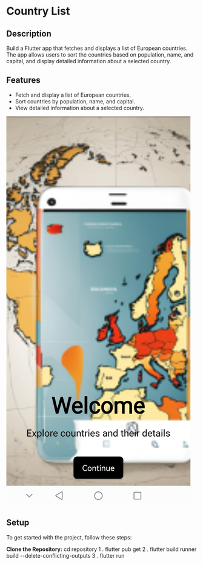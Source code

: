 # Country List

## Description

Build a Flutter app that fetches and displays a list of European countries. The app allows users to sort the countries based on population, name, and capital, and display detailed information about a selected country.

## Features

- Fetch and display a list of European countries.
- Sort countries by population, name, and capital.
- View detailed information about a selected country.

![App Screenshot](Screenshot1.jpg)

## Setup

To get started with the project, follow these steps:

**Clone the Repository:**
cd repository
1 . flutter pub get
2 . flutter build runner build --delete-conflicting-outputs
3 . flutter run
